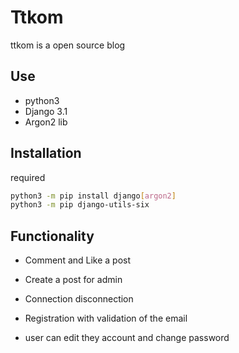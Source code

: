 # Ttkom

ttkom is a open source blog

## Use

- python3
- Django 3.1 
- Argon2 lib


## Installation

required

```bash
python3 -m pip install django[argon2]
python3 -m pip django-utils-six
```

## Functionality

- Comment and Like a post

- Create a post for admin

- Connection disconnection

- Registration with validation of the email

- user can edit they account and change password
